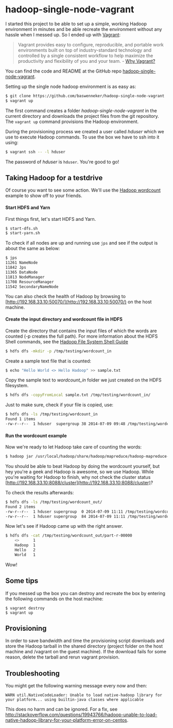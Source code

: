 # hadoop-single-node-vagrant

I started this project to be able to set up a simple, working Hadoop environment in minutes and be able recreate the environment without any hassle when I messed up. So I ended up with [Vagrant](http://www.vagrantup.com "Vagrant"):

>Vagrant provides easy to configure, reproducible, and portable work environments built on top of industry-standard technology and controlled by a single consistent workflow to help maximize the productivity and flexibility of you and your team. - [Why Vagrant?](http://docs.vagrantup.com/v2/why-vagrant/index.html "Vagrant Docs: Why Vagrant?")

You can find the code and README at the GitHub repo [hadoop-single-node-vagrant](https://github.com/baswenneker/hadoop-single-node-vagrant).

Setting up the single node hadoop environment is as easy as:

```bash
$ git clone https://github.com/baswenneker/hadoop-single-node-vagrant
$ vagrant up
```

The first command creates a folder *hadoop-single-node-vagrant* in the current directory and downloads the project files from the git repository. The `vagrant up` command provisions the Hadoop environment. 

During the provisioning process we created a user called *hduser* which we use to execute Hadoop commands. To use the box we have to ssh into it using: 

```bash
$ vagrant ssh -- -l hduser
```

The password of *hduser* is `hduser`.
You're good to go!

## Taking Hadoop for a testdrive
Of course you want to see some action. We'll use the [Hadoop wordcount](http://hadoop.apache.org/docs/r1.2.1/mapred_tutorial.html "Hadoop Wordcount Example Tutorial") example to show off to your friends. 

#### Start HDFS and Yarn
First things first, let's start HDFS and Yarn.

```bash
$ start-dfs.sh
$ start-yarn.sh
```

To check if all nodes are up and running use `jps` and see if the output is about the same as below:

```bash
$ jps
11261 NameNode
11842 Jps
11365 DataNode
11813 NodeManager
11708 ResourceManager
11542 SecondaryNameNode
```

You can also check the health of Hadoop by browsing to [http://192.168.33.10:50070/](http://192.168.33.10:50070/) on the host machine.

#### Create the input directory and wordcount file in HDFS
Create the directory that contains the input files of which the words are counted (-p creates the full path). For more information about the HDFS Shell commands, see the [Hadoop File System Shell Guide](http://hadoop.apache.org/docs/current/hadoop-project-dist/hadoop-common/FileSystemShell.html "Hadoop File System Shell Guide")
    
```bash
$ hdfs dfs -mkdir -p /tmp/testing/wordcount_in
```

Create a sample text file that is counted:

```bash    
$ echo "Hello World <> Hello Hadoop" >> sample.txt
```

Copy the sample text to *wordcount_in* folder we just created on the HDFS filesystem.

```bash 
$ hdfs dfs -copyFromLocal sample.txt /tmp/testing/wordcount_in/
```

Just to make sure, check if your file is copied, use:
    
```bash 
$ hdfs dfs -ls /tmp/testing/wordcount_in
Found 1 items
-rw-r--r--  1 hduser  supergroup 38 2014-07-09 09:48 /tmp/testing/wordcount_in/sample.txt
```

#### Run the wordcount example
Now we're ready to let Hadoop take care of counting the words:

```bash 
$ hadoop jar /usr/local/hadoop/share/hadoop/mapreduce/hadoop-mapreduce-examples-*.jar wordcount /tmp/testing/wordcount_in /tmp/testing/wordcount_out
```

You should be able to beat Hadoop by doing the wordcount yourself, but hey you're a geek and Hadoop is awesome, so we use Hadoop. While you're waiting for Hadoop to finish, why not check the cluster status [http://192.168.33.10:8088/cluster](http://192.168.33.10:8088/cluster)?

To check the results afterwards:

```bash 
$ hdfs dfs -ls /tmp/testing/wordcount_out/
Found 2 items
-rw-r--r--  1 hduser supergroup  0 2014-07-09 11:11 /tmp/testing/wordcount_out/_SUCCESS
-rw-r--r--  1 hduser supergroup  84 2014-07-09 11:11 /tmp/testing/wordcount_out/part-r-00000
```

Now let's see if Hadoop came up with the right answer.

```bash 
$ hdfs dfs -cat /tmp/testing/wordcount_out/part-r-00000
    <>      1
    Hadoop  1
    Hello   2
    World   1
```
Wow!

## Some tips
If you messed up the box you can destroy and recreate the box by entering the following commands on the host machine:

    $ vagrant destroy
    $ vagrant up

## Provisioning
In order to save bandwidth and time the provisioning script downloads and store the Hadoop tarball in the shared directory (project folder on the host machine and /vagrant on the guest machine). If the download fails for some reason, delete the tarball and rerun vagrant provision.

## Troubleshooting
You might get the following warning message every now and then:

    WARN util.NativeCodeLoader: Unable to load native-hadoop library for your platform... using builtin-java classes where applicable

This does no harm and can be ignored. For a fix, see http://stackoverflow.com/questions/19943766/hadoop-unable-to-load-native-hadoop-library-for-your-platform-error-on-centos.